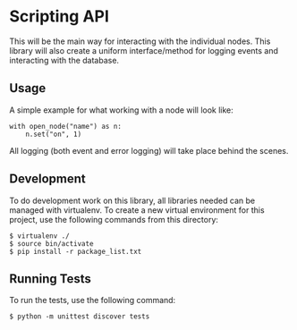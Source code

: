 Scripting API
=============

This will be the main way for interacting with the individual nodes. This
library will also create a uniform interface/method for logging events and
interacting with the database.


Usage
-----

A simple example for what working with a node will look like:

    with open_node("name") as n:
        n.set("on", 1)

All logging (both event and error logging) will take place behind the scenes.


Development
-----------

To do development work on this library, all libraries needed can be managed
with virtualenv. To create a new virtual environment for this project, use the
following commands from this directory:

    $ virtualenv ./
    $ source bin/activate
    $ pip install -r package_list.txt


Running Tests
-------------

To run the tests, use the following command:

    $ python -m unittest discover tests


